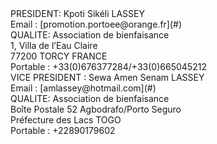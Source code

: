 
<div class="inner_footerL" markdown="1">
<div markdown="1">
PRESIDENT: Kpoti Sikéli LASSEY 
</div>
<div id="lien_adresse_mail" markdown="1">
Email : [promotion.portoee@orange.fr](#)
</div>
<div markdown="1">
QUALITE: Association de bienfaisance 
</div>	
<div markdown="1">
1, Villa de l’Eau Claire 
</div>
<div markdown="1">
77200 TORCY FRANCE
</div>
<div markdown="1">
Portable : +33(0)676377284/+33(0)665045212
</div>		
</div>
<div class="inner_footerR" markdown="1">
<div markdown="1">
VICE PRESIDENT : Sewa Amen Senam LASSEY
</div>
<div id="lien_adresse_mail" markdown="1">
Email : [amlassey@hotmail.com](#)
</div>  
<div markdown="1">
QUALITE: Association de bienfaisance  
</div>
<div markdown="1">
Boîte Postale 52 Agbodrafo/Porto Seguro
</div>
<div markdown="1">		
Préfecture des Lacs TOGO
</div>
<div markdown="1">
Portable : +22890179602
</div>
</div> 
